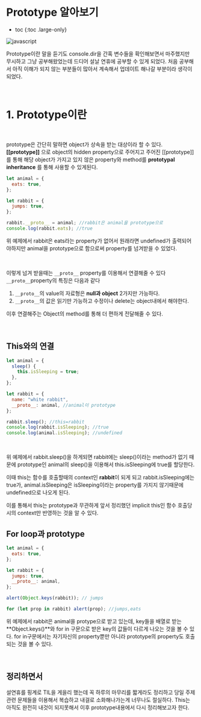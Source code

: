 # Prototype 알아보기

- toc
  {:toc .large-only}

![javascript](https://upload.wikimedia.org/wikipedia/commons/thumb/9/99/Unofficial_JavaScript_logo_2.svg/210px-Unofficial_JavaScript_logo_2.svg.png)

Prototype이란 말을 듣기도 console.dir을 간혹 변수들을 확인해보면서 마주했지만 무시하고 그냥 공부해왔었는데 드디어 설날 연휴에 공부할 수 있게 되었다. 처음 공부해서 아직 이해가 되지 않는 부분들이 많아서 계속해서 업데이트 해나갈 부분이라 생각이 되었다.

<br>

# 1. Prototype이란

<br>

prototype은 간단히 말하면 object가 상속을 받는 대상이라 할 수 있다. **[[prototype]]** 으로 object의 hidden property으로 주어지고 주어진 [[prototype]]를 통해 해당 object가 가지고 있지 않은 property와 method를 **prototypal inheritance** 를 통해 사용할 수 있게된다.

```javascript
let animal = {
  eats: true,
};

let rabbit = {
  jumps: true,
};

rabbit.__proto__ = animal; //rabbit은 animal을 prototype으로
console.log(rabbit.eats); //true
```

위 예제에서 rabbit은 eats라는 property가 없어서 원래라면 undefined가 출력되어야하지만 animal을 prototype으로 함으로써 property를 넘겨받을 수 있었다.

<br>

이렇게 넘겨 받을때는 `__proto__` property를 이용해서 연결해줄 수 있다 `__proto__`property의 특징은 다음과 같다

1.  `__proto__`의 value의 자료형은 **null과 object** 2가지만 가능하다.
2.  `__proto__`의 값은 읽기만 가능하고 수정이나 delete는 object내에서 해야한다.

이후 연결해주는 Object의 method를 통해 더 편하게 전달해줄 수 있다.

<br>

## This와의 연결

```javascript
let animal = {
  sleep() {
    this.isSleeping = true;
  },
};

let rabbit = {
  name: "white rabbit",
  __proto__: animal, //animal이 prototype
};

rabbit.sleep(); //this=rabbit
console.log(rabbit.isSleeping); //true
console.log(animal.isSleeping); //undefined
```

<br>

위 예제에서 rabbit.sleep()을 하게되면 rabbit에는 sleep()이라는 method가 없기 때문에 prototype인 animal의 sleep()을 이용해서 this.isSleeping에 true를 할당한다.

이때 this는 함수를 호출할때의 context인 **rabbit**이 되게 되고 rabbit.isSleeping에는 true가, animal.isSleeping은 isSleeping이라는 property를 가지지 않기때문에 undefined으로 나오게 된다.

이를 통해서 this는 prototype과 무관하게 앞서 정리했던 implicit this인 함수 호출당시의 context만 반영하는 것을 알 수 있다.

## For loop과 prototype

```javascript
let animal = {
  eats: true,
};

let rabbit = {
  jumps: true,
  __proto__: animal,
};

alert(Object.keys(rabbit)); // jumps

for (let prop in rabbit) alert(prop); //jumps,eats
```

위 예제에서 rabbit은 animal을 protype으로 받고 있는데, key들을 배열로 받는 **Object.keys()**와 for in 구문으로 받은 key의 값들이 다르게 나오는 것을 볼 수 있다. for in구문에서는 자기자신의 property뿐만 아니라 prototype의 property도 호출되는 것을 볼 수 있다.

<br>

## 정리하면서

설연휴를 핑계로 TIL을 게을리 했는데 꼭 하루의 마무리를 짧게라도 정리하고 당일 주제 관련 문제들을 이용해서 복습하고 내걸로 소화해나가는게 너무나도 절실하다. This는 아직도 완전히 내것이 되지못해서 이후 prototype내용에서 다시 정리해보고자 한다.
